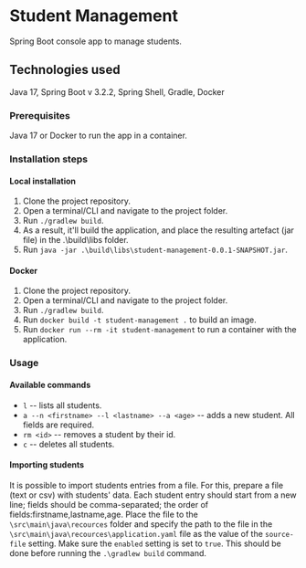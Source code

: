 # Student Management
Spring Boot console app to manage students.

## Technologies used
Java 17, Spring Boot v 3.2.2, Spring Shell, Gradle, Docker

### Prerequisites
Java 17 or Docker to run the app in a container.

### Installation steps
#### Local installation
1. Clone the project repository.
2. Open a terminal/CLI and navigate to the project folder.
3. Run `./gradlew build`.
4. As a result, it'll build the application, and place the resulting artefact (jar file) in the .\build\libs folder.
5. Run `java -jar .\build\libs\student-management-0.0.1-SNAPSHOT.jar`.

#### Docker
1. Clone the project repository.
2. Open a terminal/CLI and navigate to the project folder.
3. Run `./gradlew build`.
4. Run `docker build -t student-management .` to build an image.
5. Run `docker run --rm -it student-management` to run a container with the application.

### Usage
#### Available commands
* `l` -- lists all students.
* `a --n <firstname> --l <lastname> --a <age>` -- adds a new student. All fields are required.
* `rm <id>` -- removes a student by their id.
* `c` -- deletes all students.

#### Importing students
It is possible to import students entries from a file. 
For this, prepare a file (text or csv) with students' data. Each student entry should start from a new line; 
fields should be comma-separated; the order of fields:firstname,lastname,age.
Place the file to the `\src\main\java\recources` folder and specify the path to the file in the 
`\src\main\java\recources\application.yaml` file as the value of the `source-file` setting. Make sure the `enabled` 
setting is set to `true`. 
This should be done before running the `.\gradlew build` command.
